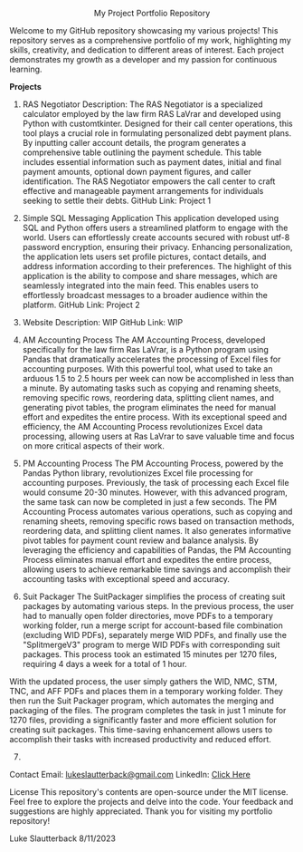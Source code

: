 <p align="center">My Project Portfolio Repository</p>
Welcome to my GitHub repository showcasing my various projects! This repository serves as a comprehensive portfolio of my work, highlighting my skills, creativity, and dedication to different areas of interest. Each project demonstrates my growth as a developer and my passion for continuous learning.

**Projects**
1. RAS Negotiator
Description: The RAS Negotiator is a specialized calculator employed by the law firm RAS LaVrar and developed using Python with customtkinter. Designed for their call center operations, this tool plays a crucial role in formulating personalized debt payment plans. By inputting caller account details, the program generates a comprehensive table outlining the payment schedule. This table includes essential information such as payment dates, initial and final payment amounts, optional down payment figures, and caller identification. The RAS Negotiator empowers the call center to craft effective and manageable payment arrangements for individuals seeking to settle their debts.
GitHub Link: Project 1

2. Simple SQL Messaging Application
This application developed using SQL and Python offers users a streamlined platform to engage with the world. Users can effortlessly create accounts secured with robust utf-8 password encryption, ensuring their privacy. Enhancing personalization, the application lets users set profile pictures, contact details, and address information according to their preferences. The highlight of this application is the ability to compose and share messages, which are seamlessly integrated into the main feed. This enables users to effortlessly broadcast messages to a broader audience within the platform.
GitHub Link: Project 2

3. Website
Description: WIP
GitHub Link: WIP

4. AM Accounting Process
The AM Accounting Process, developed specifically for the law firm Ras LaVrar, is a Python program using Pandas that dramatically accelerates the processing of Excel files for accounting purposes. With this powerful tool, what used to take an arduous 1.5 to 2.5 hours per week can now be accomplished in less than a minute. By automating tasks such as copying and renaming sheets, removing specific rows, reordering data, splitting client names, and generating pivot tables, the program eliminates the need for manual effort and expedites the entire process. With its exceptional speed and efficiency, the AM Accounting Process revolutionizes Excel data processing, allowing users at Ras LaVrar to save valuable time and focus on more critical aspects of their work.

5. PM Accounting Process
The PM Accounting Process, powered by the Pandas Python library, revolutionizes Excel file processing for accounting purposes. Previously, the task of processing each Excel file would consume 20-30 minutes. However, with this advanced program, the same task can now be completed in just a few seconds. The PM Accounting Process automates various operations, such as copying and renaming sheets, removing specific rows based on transaction methods, reordering data, and splitting client names. It also generates informative pivot tables for payment count review and balance analysis. By leveraging the efficiency and capabilities of Pandas, the PM Accounting Process eliminates manual effort and expedites the entire process, allowing users to achieve remarkable time savings and accomplish their accounting tasks with exceptional speed and accuracy.

6. Suit Packager
The SuitPackager simplifies the process of creating suit packages by automating various steps. In the previous process, the user had to manually open folder directories, move PDFs to a temporary working folder, run a merge script for account-based file combination (excluding WID PDFs), separately merge WID PDFs, and finally use the "SplitmergeV3" program to merge WID PDFs with corresponding suit packages. This process took an estimated 15 minutes per 1270 files, requiring 4 days a week for a total of 1 hour.

With the updated process, the user simply gathers the WID, NMC, STM, TNC, and AFF PDFs and places them in a temporary working folder. They then run the Suit Packager program, which automates the merging and packaging of the files. The program completes the task in just 1 minute for 1270 files, providing a significantly faster and more efficient solution for creating suit packages. This time-saving enhancement allows users to accomplish their tasks with increased productivity and reduced effort.

7. 

Contact
Email: lukeslautterback@gmail.com
LinkedIn: [Click Here](https://www.linkedin.com/in/luke-slautterback-713728233/)

License
This repository's contents are open-source under the MIT license.
Feel free to explore the projects and delve into the code. Your feedback and suggestions are highly appreciated. Thank you for visiting my portfolio repository!

Luke Slautterback
8/11/2023
